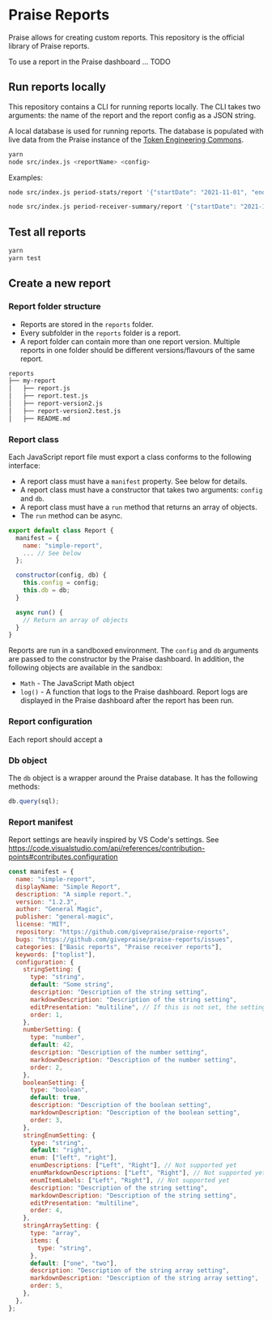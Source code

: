 # Praise Reports

Praise allows for creating custom reports. This repository is the official library of Praise reports.

To use a report in the Praise dashboard ... TODO

## Run reports locally

This repository contains a CLI for running reports locally. The CLI takes two arguments: the name of the report and the report config as a JSON string.

A local database is used for running reports. The database is populated with live data from the Praise instance of the [Token Engineering Commons](https://praise.tecommons.org).

```bash
yarn
node src/index.js <reportName> <config>
```

Examples:

```bash
node src/index.js period-stats/report '{"startDate": "2021-11-01", "endDate": "2021-11-30"}'
```

```bash
node src/index.js period-receiver-summary/report '{"startDate": "2021-11-01", "endDate": "2021-11-07"}'
```

## Test all reports

```bash
yarn
yarn test
```

## Create a new report

### Report folder structure

- Reports are stored in the `reports` folder.
- Every subfolder in the `reports` folder is a report.
- A report folder can contain more than one report version. Multiple reports in one folder should be different versions/flavours of the same report.

```bash
reports
├── my-report
│   ├── report.js
│   ├── report.test.js
│   ├── report-version2.js
│   ├── report-version2.test.js
│   ├── README.md
```

### Report class

Each JavaScript report file must export a class conforms to the following interface:

- A report class must have a `manifest` property. See below for details.
- A report class must have a constructor that takes two arguments: `config` and `db`.
- A report class must have a `run` method that returns an array of objects.
- The `run` method can be async.

```js
export default class Report {
  manifest = {
    name: "simple-report",
    ... // See below
  };

  constructor(config, db) {
    this.config = config;
    this.db = db;
  }

  async run() {
    // Return an array of objects
  }
}
```

Reports are run in a sandboxed environment. The `config` and `db` arguments are passed to the constructor by the Praise dashboard. In addition, the following objects are available in the sandbox:

- `Math` - The JavaScript Math object
- `log()` - A function that logs to the Praise dashboard. Report logs are displayed in the Praise dashboard after the report has been run.

### Report configuration

Each report should accept a

### Db object

The `db` object is a wrapper around the Praise database. It has the following methods:

```js
db.query(sql);
```

### Report manifest

Report settings are heavily inspired by VS Code's settings.
See https://code.visualstudio.com/api/references/contribution-points#contributes.configuration

```js
const manifest = {
  name: "simple-report",
  displayName: "Simple Report",
  description: "A simple report.",
  version: "1.2.3",
  author: "General Magic",
  publisher: "general-magic",
  license: "MIT",
  repository: "https://github.com/givepraise/praise-reports",
  bugs: "https://github.com/givepraise/praise-reports/issues",
  categories: ["Basic reports", "Praise receiver reports"],
  keywords: ["toplist"],
  configuration: {
    stringSetting: {
      type: "string",
      default: "Some string",
      description: "Description of the string setting",
      markdownDescription: "Description of the string setting",
      editPresentation: "multiline", // If this is not set, the setting is rendered as a single line
      order: 1,
    },
    numberSetting: {
      type: "number",
      default: 42,
      description: "Description of the number setting",
      markdownDescription: "Description of the number setting",
      order: 2,
    },
    booleanSetting: {
      type: "boolean",
      default: true,
      description: "Description of the boolean setting",
      markdownDescription: "Description of the boolean setting",
      order: 3,
    },
    stringEnumSetting: {
      type: "string",
      default: "right",
      enum: ["left", "right"],
      enumDescriptions: ["Left", "Right"], // Not supported yet
      enumMarkdownDescriptions: ["Left", "Right"], // Not supported yet
      enumItemLabels: ["Left", "Right"], // Not supported yet
      description: "Description of the string setting",
      markdownDescription: "Description of the string setting",
      editPresentation: "multiline",
      order: 4,
    },
    stringArraySetting: {
      type: "array",
      items: {
        type: "string",
      },
      default: ["one", "two"],
      description: "Description of the string array setting",
      markdownDescription: "Description of the string array setting",
      order: 5,
    },
  },
};
```
